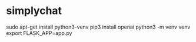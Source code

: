 # simplychat
sudo apt-get install python3-venv
pip3 install openai
python3 -m venv venv
export FLASK_APP=app.py